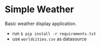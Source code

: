 # Simple Weather

Basic weather display application.

- run `$ pip install -r requirements.txt`
- use `worldcities.csv` as datasource
